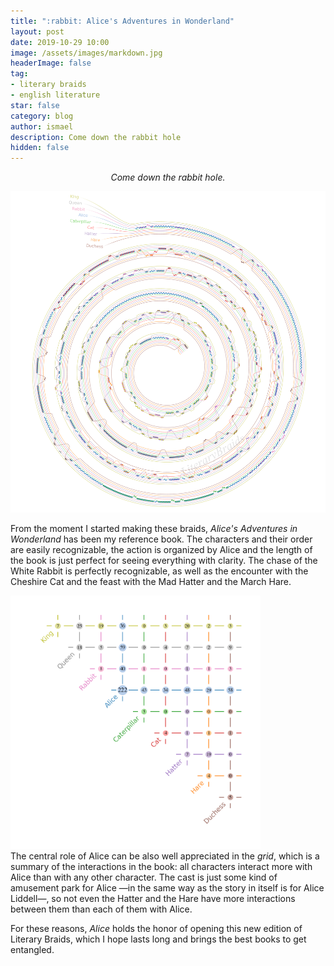 ```yaml
---
title: ":rabbit: Alice's Adventures in Wonderland"
layout: post
date: 2019-10-29 10:00
image: /assets/images/markdown.jpg
headerImage: false
tag:
- literary braids
- english literature
star: false
category: blog
author: ismael
description: Come down the rabbit hole
hidden: false
---
```


<p style="text-align: center;"> <i> Come down the rabbit hole. </i> </p>

![Alice braid](../braids/alice_only_braid.png)

From the moment I started making these braids, *Alice's Adventures in Wonderland* has been my reference book. The characters and their order are easily recognizable, the action is organized by Alice and the length of the book is just perfect for seeing everything with clarity. The chase of the White Rabbit is perfectly recognizable, as well as the encounter with the Cheshire Cat and the feast with the Mad Hatter and the March Hare. 



<div class="side-by-side">
    <div class="toleft">
        <img class="image" src="../braids/alice_only_grid.png" alt="Alt Text" width="400">
    </div>
    <div class="toright">
        <p style="margin-top:0mm;">The central role of Alice can be also well appreciated in the <i>grid</i>, which is a summary of the interactions in the book: all characters interact more with Alice than with any other character. The cast is just some kind of amusement park for Alice —in the same way as the story in itself is for Alice Liddell—, so not even the Hatter and the Hare have more interactions between them than each of them with Alice. </p>
        <p> 
        For these reasons, <i>Alice</i> holds the honor of opening this new edition of Literary Braids, which I hope lasts long and brings the best books to get entangled. 
        </p>
    </div>
</div>

